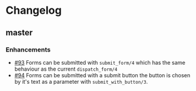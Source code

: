 # Changelog

## master

### Enhancements

  * [#93](https://github.com/DefactoSoftware/test_dispatch/pull/93) Forms can be
    submitted with `submit_form/4` which has the same behaviour as the current
    `dispatch_form/4`
  * [#94](https://github.com/DefactoSoftware/test_dispatch/pull/94) Forms can be
    submitted with a submit button the button is chosen by it's text as a parameter with
    `submit_with_button/3`.

